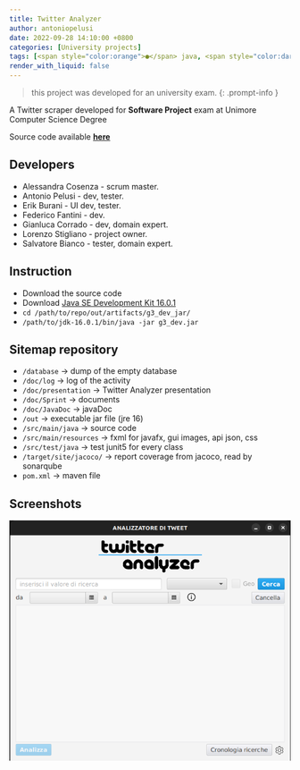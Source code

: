 ```yaml
---
title: Twitter Analyzer
author: antoniopelusi
date: 2022-09-28 14:10:00 +0800
categories: [University projects]
tags: [<span style="color:orange">●</span> java, <span style="color:darkSlateBlue">●</span> CSS]
render_with_liquid: false
---
```


> this project was developed for an university exam.
{: .prompt-info }

A Twitter scraper developed for **Software Project** exam at Unimore Computer Science Degree

Source code available [**here**](https://github.com/antoniopelusi/Twitter-Analyzer)

## Developers
* Alessandra Cosenza - scrum master.<br>
* Antonio Pelusi - dev, tester.<br>
* Erik Burani - UI dev, tester.<br>
* Federico Fantini - dev.<br>
* Gianluca Corrado - dev, domain expert.<br>
* Lorenzo Stigliano - project owner.<br>
* Salvatore Bianco - tester, domain expert.<br>

## Instruction
* Download the source code
* Download [Java SE Development Kit 16.0.1](https://www.oracle.com/java/technologies/javase-jdk16-downloads.html)
* `cd /path/to/repo/out/artifacts/g3_dev_jar/`
* `/path/to/jdk-16.0.1/bin/java -jar g3_dev.jar`

## Sitemap repository
* `/database` &#8594; dump of the empty database
* `/doc/log` &#8594; log of the activity
* `/doc/presentation` &#8594; Twitter Analyzer presentation
* `/doc/Sprint` &#8594; documents
* `/doc/JavaDoc` &#8594; javaDoc
* `/out` &#8594; executable jar file (jre 16)
* `/src/main/java` &#8594; source code
* `/src/main/resources` &#8594; fxml for javafx, gui images, api json, css
* `/src/test/java` &#8594; test junit5 for every class
* `/target/site/jacoco/` &#8594; report coverage from jacoco, read by sonarqube
* `pom.xml` &#8594; maven file

## Screenshots
![](/assets/img/posts_images/twitteranalyzer.png)
